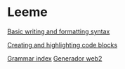 # Leeme

[Basic writing and formatting syntax](https://help.github.com/articles/basic-writing-and-formatting-syntax/)

[Creating and highlighting code blocks](https://help.github.com/articles/creating-and-highlighting-code-blocks/)

[Grammar index](https://github.com/github/linguist/blob/master/vendor/README.md)
[Generador web2](https://github.com/github/linguist/blob/master/vendor/README.md)
